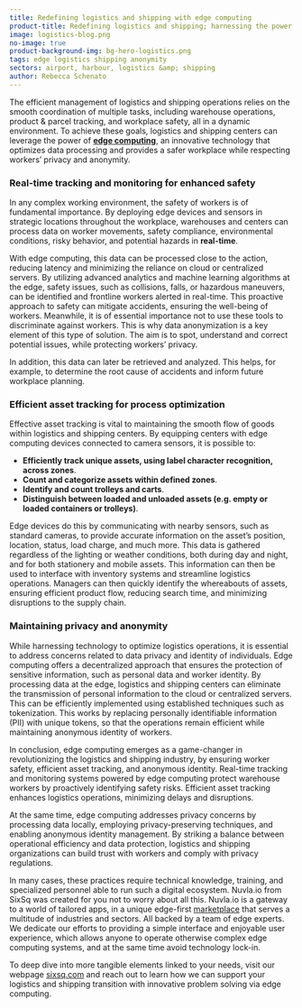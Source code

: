 ```yaml
---
title: Redefining logistics and shipping with edge computing
product-title: Redefining logistics and shipping; harnessing the power of edge computing for real-time insights and anonymous processing
image: logistics-blog.png
no-image: true
product-background-img: bg-hero-logistics.png
tags: edge logistics shipping anonymity
sectors: airport, harbour, logistics &amp; shipping
author: Rebecca Schenato
---
```


The efficient management of logistics and shipping operations relies on the smooth coordination of multiple tasks, including warehouse operations, product & parcel tracking, and workplace safety, all in a dynamic environment. To achieve these goals, logistics and shipping centers can leverage the power of **[edge computing](/blog/discover/2019/11/08/what-is-edge-computing)**, an innovative technology that optimizes data processing and provides a safer workplace while respecting workers’ privacy and anonymity.  

### Real-time tracking and monitoring for enhanced safety

In any complex working environment, the safety of workers is of fundamental importance. By deploying edge devices and sensors in strategic locations throughout the workplace, warehouses and centers can process data on worker movements, safety compliance, environmental conditions, risky behavior, and potential hazards in **real-time**. 

With edge computing, this data can be processed close to the action, reducing latency and minimizing the reliance on cloud or centralized servers. By utilizing advanced analytics and machine learning algorithms at the edge, safety issues, such as collisions, falls, or hazardous maneuvers, can be identified and frontline workers alerted in real-time. This proactive approach to safety can mitigate accidents, ensuring the well-being of workers. Meanwhile, it is of essential importance not to use these tools to discriminate against workers. This is why data anonymization is a key element of this type of solution. The aim is to spot, understand and correct potential issues, while protecting workers’ privacy.

In addition, this data can later be retrieved and analyzed. This helps, for example, to determine the root cause of accidents and inform future workplace planning.

### Efficient asset tracking for process optimization

Effective asset tracking is vital to maintaining the smooth flow of goods within logistics and shipping centers. By equipping centers with edge computing devices connected to camera sensors, it is possible to:

- **Efficiently track unique assets, using label character recognition, across zones**. 
- **Count and categorize assets within defined zones**.
- **Identify and count trolleys and carts**.
- **Distinguish between loaded and unloaded assets (e.g. empty or loaded containers or trolleys)**.

Edge devices do this by communicating with nearby sensors, such as standard cameras, to provide accurate information on the asset’s position, location, status, load charge, and much more. This data is gathered regardless of the lighting or weather conditions, both during day and night, and for both stationery and mobile assets. This information can then be used to interface with inventory systems and streamline logistics operations. Managers can then quickly identify the whereabouts of assets, ensuring efficient product flow, reducing search time, and minimizing disruptions to the supply chain.

### Maintaining privacy and anonymity 

While harnessing technology to optimize logistics operations, it is essential to address concerns related to data privacy and identity of individuals. Edge computing offers a decentralized approach that ensures the protection of sensitive information, such as personal data and worker identity.
By processing data at the edge, logistics and shipping centers can eliminate the transmission of personal information to the cloud or centralized servers. This can be efficiently implemented using established techniques such as tokenization. This works by replacing personally identifiable information (PII) with unique tokens, so that the operations remain efficient while maintaining anonymous identity of workers.

In conclusion, edge computing emerges as a game-changer in revolutionizing the logistics and shipping industry, by ensuring worker safety, efficient asset tracking, and anonymous identity. Real-time tracking and monitoring systems powered by edge computing protect warehouse workers by proactively identifying safety risks. Efficient asset tracking enhances logistics operations, minimizing delays and disruptions.

At the same time, edge computing addresses privacy concerns by processing data locally, employing privacy-preserving techniques, and enabling anonymous identity management. By striking a balance between operational efficiency and data protection, logistics and shipping organizations can build trust with workers and comply with privacy regulations.

In many cases, these practices require technical knowledge, training, and specialized personnel able to run such a digital ecosystem. Nuvla.io from SixSq was created for you not to worry about all this. Nuvla.io is a gateway to a world of tailored apps, in a unique edge-first [marketplace](/marketplace) that serves a multitude of industries and sectors. All backed by a team of edge experts. We dedicate our efforts to providing a simple interface and enjoyable user experience, which allows anyone to operate otherwise complex edge computing systems, and at the same time avoid technology lock-in. 

To deep dive into more tangible elements linked to your needs, visit our webpage [sixsq.com](/home) and reach out to learn how we can support your logistics and shipping transition with innovative problem solving via edge computing. 
